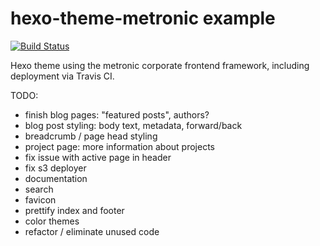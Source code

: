 # hexo-theme-metronic example 

[![Build Status](https://travis-ci.org/ptsteadman/hexo-theme-corporate-example.svg?branch=master)](https://travis-ci.org/ptsteadman/hexo-theme-corporate-example)

Hexo theme using the metronic corporate frontend framework, including deployment
via Travis CI.

TODO:
- finish blog pages: "featured posts", authors?
- blog post styling: body text, metadata, forward/back
- breadcrumb / page head styling
- project page: more information about projects
- fix issue with active page in header
- fix s3 deployer
- documentation
- search
- favicon
- prettify index and footer
- color themes
- refactor / eliminate unused code
